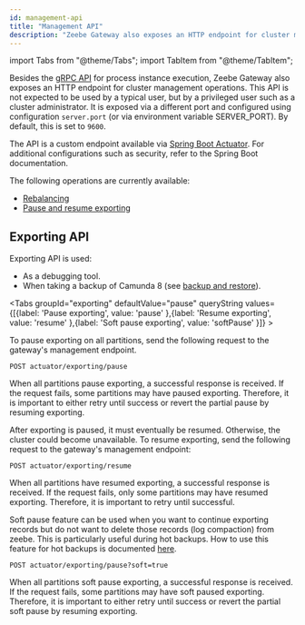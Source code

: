 ```yaml
---
id: management-api
title: "Management API"
description: "Zeebe Gateway also exposes an HTTP endpoint for cluster management operations."
---
```


import Tabs from "@theme/Tabs";
import TabItem from "@theme/TabItem";

Besides the [gRPC API](/apis-tools/zeebe-api/grpc.md) for process instance execution, Zeebe Gateway also exposes an HTTP endpoint for cluster management operations. This API is not expected to be used by a typical user, but by a privileged user such as a cluster administrator. It is exposed via a different port and configured using configuration `server.port` (or via environment variable SERVER_PORT). By default, this is set to `9600`.

The API is a custom endpoint available via [Spring Boot Actuator](https://docs.spring.io/spring-boot/docs/2.0.x/reference/html/production-ready-endpoints.html). For additional configurations such as security, refer to the Spring Boot documentation.

The following operations are currently available:

- [Rebalancing](/self-managed/zeebe-deployment/operations/rebalancing.md)
- [Pause and resume exporting](#exporting-api)

## Exporting API

Exporting API is used:

- As a debugging tool.
- When taking a backup of Camunda 8 (see [backup and restore](/self-managed/operational-guides/backup-restore/backup-and-restore.md)).

<Tabs groupId="exporting" defaultValue="pause" queryString values={[{label: 'Pause exporting', value: 'pause' },{label: 'Resume exporting', value: 'resume' },{label: 'Soft pause exporting', value: 'softPause' }]} >

<TabItem value="pause">

To pause exporting on all partitions, send the following request to the gateway's management endpoint.

```
POST actuator/exporting/pause
```

When all partitions pause exporting, a successful response is received. If the request fails, some partitions may have paused exporting. Therefore, it is important to either retry until success or revert the partial pause by resuming exporting.

</TabItem>

<TabItem value="resume">

After exporting is paused, it must eventually be resumed. Otherwise, the cluster could become unavailable. To resume exporting, send the following request to the gateway's management endpoint:

```
POST actuator/exporting/resume
```

When all partitions have resumed exporting, a successful response is received. If the request fails, only some partitions may have resumed exporting. Therefore, it is important to retry until successful.

</TabItem>

<TabItem value="softPause">

Soft pause feature can be used when you want to continue exporting records but do not want to delete those records (log compaction) from zeebe. This is particularly useful during hot backups. How to use this feature for hot backups is documented [here](/self-managed/operational-guides/backup-restore/backup-and-restore.md).

```
POST actuator/exporting/pause?soft=true
```

When all partitions soft pause exporting, a successful response is received. If the request fails, some partitions may have soft paused exporting. Therefore, it is important to either retry until success or revert the partial soft pause by resuming exporting.

</TabItem>
</Tabs>
